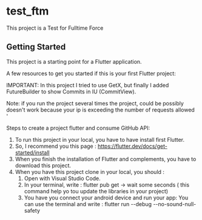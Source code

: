 # test_ftm

This project is a Test for Fulltime Force

## Getting Started

This project is a starting point for a Flutter application.

A few resources to get you started if this is your first Flutter project:

IMPORTANT: In this project I tried to use GetX, but finally I added FutureBuilder to show Commits in IU (CommitView).

Note: if you run the project several times the project, could be possibly doesn't work because your ip is exceeding the number of requests allowed '

Steps to create a project flutter and consume GitHub API:

1. To run this project in your local, you have to have install first Flutter.
2. So, I recommend you this page : https://flutter.dev/docs/get-started/install
3. When you finish the installation of Flutter and complements, you have to download this project.
3. When you have this project clone in your local, you should :
    1. Open with Visual Studio Code.
    2. In your terminal, write : 
            flutter pub get -> wait some seconds ( this command help yo tou update the libraries in your project)
    3. You have you connect your android device and run your app:
         You can use the terminal and write : 
                    flutter run --debug --no-sound-null-safety

          
